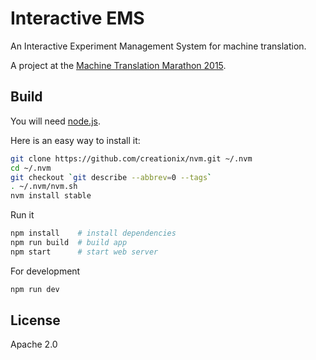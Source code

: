 # Interactive EMS

An Interactive Experiment Management System for machine translation.

A project at the [Machine Translation Marathon 2015](http://ufal.mff.cuni.cz/mtm15).

## Build

You will need [node.js](https://nodejs.org/en/).

Here is an easy way to install it:

```bash
git clone https://github.com/creationix/nvm.git ~/.nvm
cd ~/.nvm
git checkout `git describe --abbrev=0 --tags`
. ~/.nvm/nvm.sh
nvm install stable
```

Run it

```bash
npm install    # install dependencies
npm run build  # build app
npm start      # start web server
```

For development

```bash
npm run dev
```

## License

Apache 2.0
